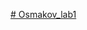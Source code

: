 [# Osmakov_lab1](https://docs.google.com/document/d/1A3vSTiLAcLRkz3Zx4ESFj9QFOG5w5OX2/edit?usp=drive_link&ouid=104531608881811917585&rtpof=true&sd=true)
